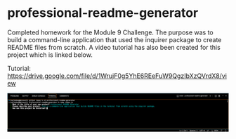 # professional-readme-generator
Completed homework for the Module 9 Challenge. The purpose was to build a command-line application that used the inquirer package to create README files from scratch. A video tutorial has also been created for this project which is linked below.

Tutorial: https://drive.google.com/file/d/1WrujF0g5YhE6REeFuW9QgzIbXzQVrdX8/view

![Terminal Screenshot](./utils/images/Screen%20Shot%202022-08-14%20at%203.13.38%20PM.png)